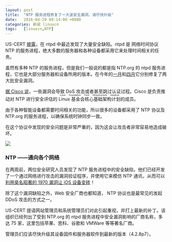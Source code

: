```yaml
---
layout: post
title:	"NTP 服务进程修复了一大波安全漏洞，请尽快升级"
date:	2016-04-29 08:14:00 +0800 
categories:	新闻 linuxcn 
tags:	[linuxcn,NTP]
---
```



US-CERT [披露](http://www.kb.cert.org/vuls/id/718152)，在 ntpd 中最近发现了大量安全缺陷。ntpd 是 网络时间协议 NTP 的服务进程，绝大多数的服务器和各种设备都采用它来处理时间相关的任务。


虽然有多种 NTP 的服务进程，但是我们一般说的都是指 NTP.org 的 ntpd 服务进程，它也是大部分服务器和设备所用的版本。在今年的[一月](http://support.ntp.org/bin/view/Main/SecurityNotice#January_2016_NTP_4_2_8p6_Securit)和[四月](http://support.ntp.org/bin/view/Main/SecurityNotice#April_2016_NTP_4_2_8p7_Security)它分别修复了两大批安全漏洞。


[据 Cisco 说](http://blog.talosintel.com/2016/04/vulnerability-spotlight-further-ntpd_27.html)，一些漏洞会导致 DoS 攻击或者甚至跳过认证过程。Cisco 是负责推动对 NTP 进行安全评估的 <ruby> Linux 基金会核心基础架构计划 <rp>  （ </rp> <rt>  Linux Foundation Core Infrastructure Initiative </rt> <rp>  ） </rp></ruby>的成员。


由于各种智能设备都需要时间相关的功能，所以很多的设备都采用了 NTP 协议及 NTP.org 的服务进程，以确保系统时钟同步一致。


在这个协议中发现的安全问题是非常严重的，因为这会让攻击者非常容易地造成破坏。


![](/Asserts/Images//attachment/album/201604/29/054214ow7joxx1eosed07h.jpg)


### NTP ——通向各个网络


在两周前，两位安全研究人员发现了 NTP 服务进程中的安全缺陷，他们已经开发了一个通过网络进行攻击的漏洞验证程序，并使用它来模仿 NTP 通讯，从而可以[利用臭名昭著的 1970 漏洞让 iOS 设备变砖](http://news.softpedia.com/news/ios-1970-bug-can-be-exploited-via-network-connections-502955.shtml)！


除了这个漏洞缺陷之外，Web 安全厂商也都知道， NTP 协议也是最常见的发起 DDoS 攻击的方式之一。


US-CERT 提请网站管理员和系统管理员们对此引起重视，并打上最新的补丁。该组织已经列出了受到 NTP.org 的 ntpd 服务进程中安全漏洞影响的厂商名称，多达 75 家，这里包括苹果、思科、谷歌和 VMWare 等等著名厂商。


管理员们应该尽快升级其设备固件和服务器软件到最新的版本（4.2.8p7）。
